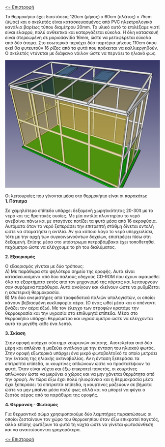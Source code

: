 <a href="README.md"><= Επιστροφή</a><br>

<p>Το θερμοκήπιο έχει διαστάσεις 120cm (μήκος) x 60cm (πλάτος) x 75cm (ύψος) και ο σκελετός είναι κατασκευασμένος από PVC ηλεκτρολογικά κανάλια βαρέως τύπου διαμέτρου 20mm. Το υλικό αυτό το επιλέξαμε γιατί είναι ελαφρύ, πολύ ανθεκτικό και κατεργάζεται εύκολα. Η όλη κατασκευή είναι στερεωμένη σε μοριοσανίδα 16mm, ώστε να μεταφέρεται εύκολα από δύο άτομα. Στο εσωτερικό περιέχει δύο παρτέρια μήκους 110cm όπου εκεί θα φυτευτούν 16 ρίζες από τα φυτά που πρόκειται να καλλιεργηθούν.<br>
  Ο σκελετός ντύνεται με διάφανο νάιλον ώστε να περνάει το ηλιακό φως.</p>
  <p align="center"><img src="/resources/images/sxedio1.png" width="700"></p>
Οι λειτουργίες που γίνονται μέσα στο θερμοκήπιο είναι οι παρακάτω:<br>
  <b>1. Πότισμα</b>
  <p>Σε χαμηλότερο επίπεδο υπάρχει δεξαμενή χωρητικότητας 20-30lt με το νερό και τις θρεπτικές ουσίες. Με μία αντλία πλυντηρίου το νερό ανεβαίνει πάνω και με σταγόνες ποτίζει τα φυτά μέσα από 16 ακροφύσια. Αυτόματα όταν το νερό ξεπεράσει την επιτρεπτή στάθμη δίνεται εντολή ώστε να σταματήσει η αντλία. Αν για κάποιο λόγο το νερό υπερχειλίσει, τότε με την αρχή των συγκοινωνούντων δοχείων, επιστρέφει πίσω στη δεξαμενή. Επίσης μέσα στο υπόστρωμα πετροβάμβακα έχει τοποθετηθεί πεχάμετρο ώστε να ελέγχουμε το ph του διαλύματος.</p>
  <b>2. Εξαερισμός</b>
  <p>Ο εξαερισμός γίνεται με δύο τρόπους:<br> Α) Με παράθυρα στο ψηλότερο σημείο της οροφής. Αυτά είναι κατασκευασμένα από δύο παλιούς οδηγούς CD-ROM που έχουν αφαιρεθεί όλα τα εξαρτήματα εκτός από τον μηχανισμό της πόρτας και λειτουργούν σαν συρόμενα παράθυρα. Αυτά ανοίγουν και κλείνουν ώστε να ρυθμίζεται η εσωτερική θερμοκρασία.<br> Β) Με δύο ανεμιστήρες από τροφοδοτικά παλιών υπολογιστών, οι οποίοι κάνουν βεβιασμένη κυκλοφορία αέρα. (Ο ένας ωθεί μέσα και ο απέναντι βγάζει τον αέρα έξω). Με τον έλεγχο των στροφών κρατάμε την θερμοκρασία και την υγρασία στα επιθυμητά επίπεδα. Μέσα στο θερμοκήπιο υπάρχει θερμόμετρο και υγρασιόμετρο ώστε να ελέγχονται αυτά τα μεγέθη κάθε ένα λεπτό.</p>
  <b>3. Σκίαση</b>
<p>Στην οροφή υπάρχει σύστημα κουρτινών σκίασης. Αποτελείται από δύο μέρη και απλώνει ή μαζεύει ανάλογα με την ένταση του ηλιακού φωτός. Στην οροφή εξωτερικά υπάρχει ένα μικρό φωτοβολταϊκό το οποίο μετράει την ένταση της ηλιακής ακτινοβολίας. Αν η ένταση ξεπεράσει τα επιτρεπτά επίπεδα, οι κουρτίνες απλώνουν ώστε να προστατέψουν τα φυτά. Όταν είναι νύχτα και έξω επικρατεί παγετός, οι κουρτίνες απλώνουν ώστε να μικρύνει ο χώρος και να μην χάνεται θερμότητα από την οροφή. Αν τώρα έξω έχει πολύ ηλιοφάνεια και η θερμοκρασία μέσα έχει ξεπεράσει τα επιτρεπτά επίπεδα, η κουρτίνες μαζεύουν σε βήματα ώστε να μην μπαίνει μέσα πολύ φως αλλά και να μπορεί να φύγει ο ζεστός αέρας από τα παράθυρα της οροφής.</p> 
  <b>4. Θέρμανση - Φωτισμός</b>
<p>Για θερμαντικό σώμα χρησιμοποιούμε δύο λαμπτήρες πυρακτώσεως οι οποίοι ζεσταίνουν τον χώρο του θερμοκηπίου όταν έξω επικρατεί παγετός, αλλά επίσης φωτίζουν τα φυτά τη νύχτα ώστε να γίνεται φωτοσύνθεση και να αναπτύσσονται γρηγορότερα.</p>
<a href="README.md"><= Επιστροφή</a><br>
